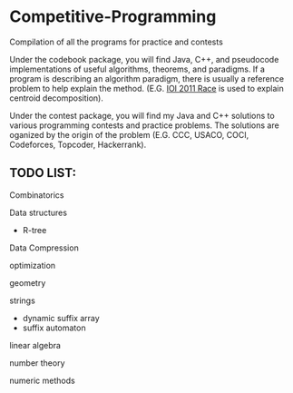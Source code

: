 # Competitive-Programming
Compilation of all the programs for practice and contests	

Under the codebook package, you will find Java, C++, and pseudocode implementations of useful algorithms, theorems, and paradigms. If a program is describing an algorithm paradigm, there is usually a reference problem to help explain the method. (E.G. <a href = "https://github.com/jeffrey-xiao/Competitive-Programming/blob/master/src/codebook/algorithms/CentroidDecomposition.cpp" target = "blank">IOI 2011 Race</a> is used to explain centroid decomposition).

Under the contest package, you will find my Java and C++ solutions to various programming contests and practice problems. The solutions are oganized by the origin of the problem (E.G. CCC, USACO, COCI, Codeforces, Topcoder, Hackerrank).
## TODO LIST:

Combinatorics

Data structures
 - R-tree

Data Compression

optimization

geometry

strings
 - dynamic suffix array
 - suffix automaton

linear algebra

number theory

numeric methods

